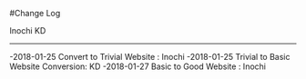 #Change Log

Inochi
KD
**************

-2018-01-25 Convert to Trivial Website : Inochi
-2018-01-25 Trivial to Basic Website Conversion: KD
-2018-01-27 Basic to Good Website : Inochi

